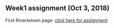 ## Week1 assignment (Oct 3, 2018)
First Rmarkdown page: [click here for assignment](https://mef-bda503.github.io/pj18-TarikOzcelik81/Assignment_week1.html)

